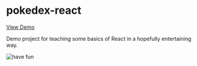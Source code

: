 # pokedex-react

<a href="https://johannesfeige.github.io/pokedex-react/">View Demo</a>

Demo project for teaching some basics of React in a hopefully entertaining way.

![have fun](https://media.tenor.com/pUW_A10-46MAAAAC/toddlers-and-tiaras-big-grin.gif)

